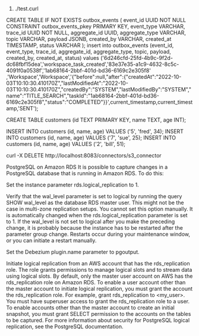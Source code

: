 1) ./test.curl


CREATE TABLE IF NOT EXISTS outbox_events
(
    event_id       UUID NOT NULL CONSTRAINT outbox_events_pkey PRIMARY KEY,
    event_type     VARCHAR,
    trace_id       UUID NOT NULL,
    aggregate_id   UUID,
    aggregate_type VARCHAR,
    topic          VARCHAR,
    payload        JSONB,
    created_by     VARCHAR,
    created_at     TIMESTAMP,
    status         VARCHAR
);
insert into outbox_events (event_id, event_type, trace_id, aggregate_id, aggregate_type, topic, payload, created_by,
                           created_at, status)
values ('6d246cfd-25fd-4b9c-9f2d-dc68fbf15dea','workspace_task_created','83e37e35-a1c9-4632-8c5c-4091f0a0538f','1ab68164-2bbf-401d-bd36-6169c2e305f8'
,'Workspace','Workspace','{"before":null,"after":{"createdAt":"2022-10-03T10:10:30.410170Z","lastModifiedAt":"2022-10-03T10:10:30.410170Z","createdBy":"SYSTEM","lastModifiedBy":"SYSTEM","name":"TITLE_SEARCH","taskId":"1ab68164-2bbf-401d-bd36-6169c2e305f8","status":"COMPLETED"}}',current_timestamp,current_timestamp,'SENT');


CREATE TABLE customers (id TEXT PRIMARY KEY, name TEXT, age INT);

INSERT INTO customers (id, name, age) VALUES ('5', 'fred', 34);
INSERT INTO customers (id, name, age) VALUES ('7', 'sue', 25);
INSERT INTO customers (id, name, age) VALUES ('2', 'bill', 51);

   <!-- docker exec -it postgres /bin/bash -->

<!-- psql -U postgres-user customers -->

curl -X DELETE http://localhost:8083/connectors/s3_connector

<!-- alter system set wal_level to 'replica';

docker exec -ti 4a10f43aad19 bash

apt-get update && apt-get install postgresql-13-wal2json -->

PostgreSQL on Amazon RDS
It is possible to capture changes in a PostgreSQL database that is running in Amazon RDS. To do this:

Set the instance parameter rds.logical_replication to 1.

Verify that the wal_level parameter is set to logical by running the query SHOW wal_level as the database RDS master user. This might not be the case in multi-zone replication setups. You cannot set this option manually. It is automatically changed when the rds.logical_replication parameter is set to 1. If the wal_level is not set to logical after you make the preceding change, it is probably because the instance has to be restarted after the parameter group change. Restarts occur during your maintenance window, or you can initiate a restart manually.

Set the Debezium plugin.name parameter to pgoutput.

Initiate logical replication from an AWS account that has the rds_replication role. The role grants permissions to manage logical slots and to stream data using logical slots. By default, only the master user account on AWS has the rds_replication role on Amazon RDS. To enable a user account other than the master account to initiate logical replication, you must grant the account the rds_replication role. For example, grant rds_replication to <my_user>. You must have superuser access to grant the rds_replication role to a user. To enable accounts other than the master account to create an initial snapshot, you must grant SELECT permission to the accounts on the tables to be captured. For more information about security for PostgreSQL logical replication, see the PostgreSQL documentation.